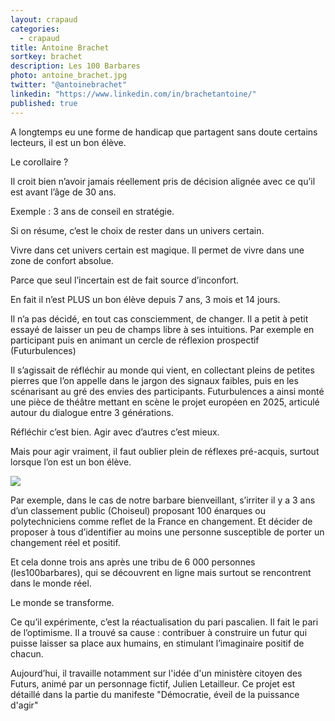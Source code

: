 ```yaml
---
layout: crapaud
categories:
  - crapaud
title: Antoine Brachet
sortkey: brachet
description: Les 100 Barbares
photo: antoine_brachet.jpg
twitter: "@antoinebrachet"
linkedin: "https://www.linkedin.com/in/brachetantoine/"
published: true
---
```


A longtemps eu une forme de handicap que partagent sans doute certains lecteurs, il est un bon élève.

Le corollaire ?

Il croit bien n’avoir jamais réellement pris de décision alignée avec ce qu’il est avant l’âge de 30 ans.

Exemple : 3 ans de conseil en stratégie.

Si on résume, c’est le choix de rester dans un univers certain.

Vivre dans cet univers certain est magique. Il permet de vivre dans une zone de confort absolue.

Parce que seul l’incertain est de fait source d’inconfort.

En fait il n’est PLUS un bon élève depuis 7 ans, 3 mois et 14 jours.

Il n’a pas décidé, en tout cas consciemment, de changer. Il a petit à petit essayé de laisser un peu de champs libre à ses intuitions. Par exemple en participant puis en animant un cercle de réflexion prospectif (Futurbulences)

Il s’agissait de réfléchir au monde qui vient, en collectant pleins de petites pierres que l’on appelle dans le jargon des signaux faibles, puis en les scénarisant au gré des envies des participants. Futurbulences a ainsi monté une pièce de théâtre mettant en scène le projet européen en 2025, articulé autour du dialogue entre 3 générations.

Réfléchir c’est bien. Agir avec d’autres c’est mieux.

Mais pour agir vraiment, il faut oublier plein de réflexes pré-acquis, surtout lorsque l’on est un bon élève.

<img src="{{ site.urlimg }}/profiles/antoine_brachet_illus.png" />

Par exemple, dans le cas de notre barbare bienveillant, s’irriter il y a 3 ans d’un classement public (Choiseul) proposant 100 énarques ou polytechniciens comme reflet de la France en changement. Et décider de proposer à tous d’identifier au moins une personne susceptible de porter un changement réel et positif.

Et cela donne trois ans après une tribu de 6 000 personnes (les100barbares), qui se découvrent en ligne mais surtout se rencontrent dans le monde réel.

Le monde se transforme.

Ce qu’il expérimente, c’est la réactualisation du pari pascalien. Il fait le pari de l’optimisme.
Il a trouvé sa cause : contribuer à construire un futur qui puisse laisser sa place aux humains, en stimulant l’imaginaire positif de chacun.

Aujourd’hui, il travaille notamment sur l'idée d'un ministère citoyen des Futurs, animé par un personnage fictif, Julien Letailleur. Ce projet est détaillé dans la partie du manifeste "Démocratie, éveil de la puissance d'agir"
